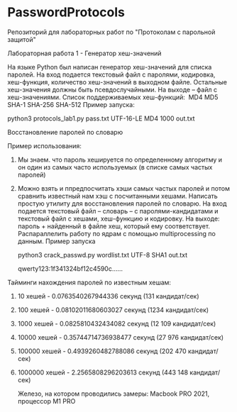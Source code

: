 # PasswordProtocols
Репозиторий для лабораторных работ по "Протоколам с парольной защитой"

Лабораторная работа 1 - Генератор хеш-значений

На языке Python был написан генератор хеш-значений для списка паролей.
На вход подается текстовый файл с паролями, кодировка, хеш-функция, количество хеш-значений в выходном файле. Остальные хеш-значения должны быть псевдослучайными.
На выходе – файл с хеш-значениями.
Список поддерживаемых хеш-функций: 
  	MD4
	MD5
	SHA-1
	SHA-256
	SHA-512
Пример запуска:

python3 protocols_lab1.py pass.txt UTF-16-LE MD4 1000 out.txt

Восстановление паролей по словарю

Пример использования:
1. Мы знаем. что пароль хешируется по определенному алгоритму и он один из самых часто используемых (в списке самых частых паролей)
2. Можно взять и ппредпосчитать хэши самых частых паролей и потом сравнить известный нам хэш с посчитанными хешами.
Написать простую утилиту для восстановления паролей по словарю. На вход подается текстовый файл – словарь – с паролями-кандидатами и текстовый файл с хешами, хеш-функцию и кодировку. На выходе: пароль + найденный в файле хеш, который ему соответствует. Распараллелить работу по ядрам с помощью multiprocessing по данным.
Пример запуска

	python3 crack_passwd.py wordlist.txt UTF-8 SHA1 out.txt

	qwerty123:1f341324bf12c4590c……

Тайминги нахождения паролей по известным хешам:
1. 10 хешей - 0.0763540267944336 секунд (131 кандидат/сек)
2. 100 хешей - 0.08102011680603027 секунд (1234 кандидат/сек)
3. 1000 хешей - 0.0825810432434082 секунд (12 109 кандидат/сек)
4. 10000 хешей - 0.35744714736938477 секунд (27 976 кандидат/сек)
5. 100000 хешей - 0.4939260482788086 секунд (202 470 кандидат/сек)
6. 1000000 хешей - 2.2565808296203613 секунд (443 148 кандидат/сек)

   Железо, на котором проводились замеры: Macbook PRO 2021, процессор M1 PRO

